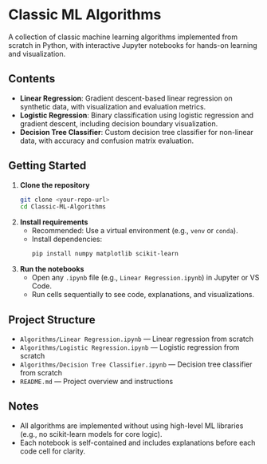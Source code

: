 # Classic ML Algorithms

A collection of classic machine learning algorithms implemented from scratch in Python, with interactive Jupyter notebooks for hands-on learning and visualization.

## Contents

- **Linear Regression**: Gradient descent-based linear regression on synthetic data, with visualization and evaluation metrics.
- **Logistic Regression**: Binary classification using logistic regression and gradient descent, including decision boundary visualization.
- **Decision Tree Classifier**: Custom decision tree classifier for non-linear data, with accuracy and confusion matrix evaluation.

## Getting Started

1. **Clone the repository**
	```sh
	git clone <your-repo-url>
	cd Classic-ML-Algorithms
	```
2. **Install requirements**
	- Recommended: Use a virtual environment (e.g., `venv` or `conda`).
	- Install dependencies:
	  ```sh
	  pip install numpy matplotlib scikit-learn
	  ```
3. **Run the notebooks**
	- Open any `.ipynb` file (e.g., `Linear Regression.ipynb`) in Jupyter or VS Code.
	- Run cells sequentially to see code, explanations, and visualizations.

## Project Structure

- `Algorithms/Linear Regression.ipynb` — Linear regression from scratch
- `Algorithms/Logistic Regression.ipynb` — Logistic regression from scratch
- `Algorithms/Decision Tree Classifier.ipynb` — Decision tree classifier from scratch
- `README.md` — Project overview and instructions

## Notes
- All algorithms are implemented without using high-level ML libraries (e.g., no scikit-learn models for core logic).
- Each notebook is self-contained and includes explanations before each code cell for clarity.